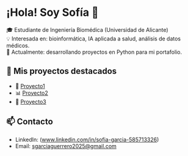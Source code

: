 # ¡Hola! Soy Sofía 👋
🎓 Estudiante de Ingeniería Biomédica (Universidad de Alicante)  
💡 Interesada en: bioinformática, IA aplicada a salud, análisis de datos médicos.  
🚀 Actualmente: desarrollando proyectos en Python para mi portafolio.  

## 🔬 Mis proyectos destacados
- 🧠 [Proyecto1](link)
- 📊 [Proyecto2](link)
- 🤖 [Proyecto3](link)

## 📫 Contacto
- LinkedIn: (www.linkedin.com/in/sofia-garcia-585713326)  
- Email: sgarciaguerrero2025@gmail.com
